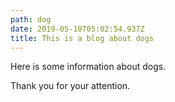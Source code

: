 ```yaml
---
path: dog
date: 2019-05-10T05:02:54.937Z
title: This is a blog about dogs
---
```

Here is some information about dogs.

Thank you for your attention.
